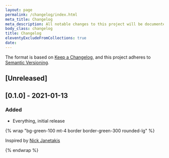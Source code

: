 ```yaml
---
layout: page
permalink: /changelog/index.html
meta_title: Changelog
meta_description: All notable changes to this project will be documented in this file.
body_class: changelog
title: Changelog
eleventyExcludeFromCollections: true
date:
---
```

The format is based on [Keep a Changelog](https://keepachangelog.com/en/1.0.0/),
and this project adheres to [Semantic Versioning](https://semver.org/spec/v2.0.0.html).

## [Unreleased]

## [0.1.0] - 2021-01-13

### Added

- Everything, initial release

{% wrap "bg-green-100 mt-4 border border-green-300 rounded-lg" %}

Inspired by [Nick Janetakis](https://nickjanetakis.com/blog/making-a-human-friendly-changelog-by-following-keep-a-changelog-tips)

{% endwrap %}